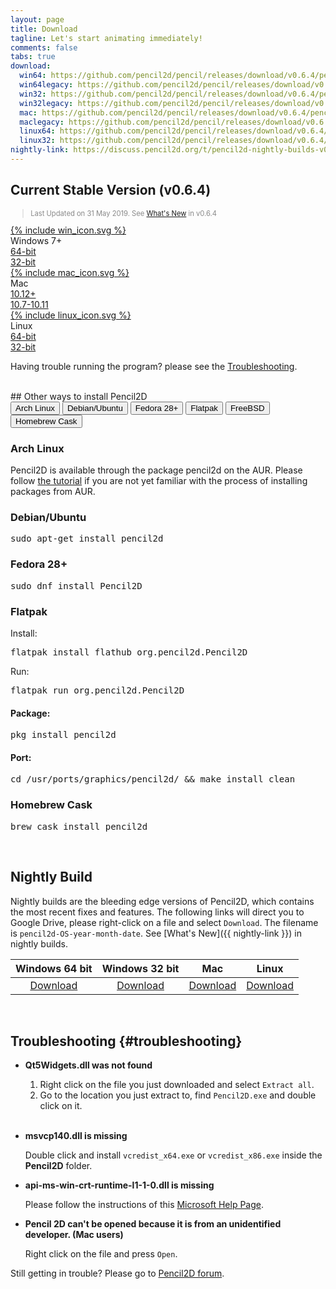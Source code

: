 ```yaml
---
layout: page
title: Download
tagline: Let's start animating immediately!
comments: false
tabs: true
download:
  win64: https://github.com/pencil2d/pencil/releases/download/v0.6.4/pencil2d-win64-0.6.4.hotfix.1.zip
  win64legacy: https://github.com/pencil2d/pencil/releases/download/v0.6.4/pencil2d-win64-legacy-0.6.4.zip
  win32: https://github.com/pencil2d/pencil/releases/download/v0.6.4/pencil2d-win32-0.6.4.hotfix.1.zip
  win32legacy: https://github.com/pencil2d/pencil/releases/download/v0.6.4/pencil2d-win32-legacy-0.6.4.zip
  mac: https://github.com/pencil2d/pencil/releases/download/v0.6.4/pencil2d-mac-0.6.4.zip
  maclegacy: https://github.com/pencil2d/pencil/releases/download/v0.6.4/pencil2d-mac-legacy-0.6.4.zip
  linux64: https://github.com/pencil2d/pencil/releases/download/v0.6.4/pencil2d-linux-amd64-0.6.4.AppImage
  linux32: https://github.com/pencil2d/pencil/releases/download/v0.6.4/Pencil2D-linux-i386-0.6.4.AppImage
nightly-link: https://discuss.pencil2d.org/t/pencil2d-nightly-builds-v0-6-3/3118
---
```


## Current Stable Version (v0.6.4)

<blockquote style="color:#898989;font-size:0.8em">
Last Updated on 31 May 2019.
See <a href="/2019/05/pencil2d-0.6.4-release.html">What's New</a> in v0.6.4
</blockquote>

<div class="download-tiles">
<div></div>
<div class="download-tile">
  <a href="{{ page.download.win64 }}">
    {% include win_icon.svg %}
  </a><br>
  Windows 7+<br>
  <a href="{{ page.download.win64 }}">64-bit</a><br>
  <a href="{{ page.download.win32 }}">32-bit</a>
</div>

<!--<div class="download-tile">
  <a href="{{ page.download.win32 }}">
    {% include vista_icon.svg %}
  </a><br>
  Windows XP/Vista<br>
  <a href="{{ page.download.win64legacy }}">64-bit</a><br>
  <a href="{{ page.download.win32legacy }}">32-bit</a>
</div>-->

<div class="download-tile">
  <a href="{{ page.download.mac }}">
    {% include mac_icon.svg %}
  </a><br>
  Mac <br>
  <a href="{{ page.download.mac }}">10.12+</a><br>
  <a href="{{ page.download.maclegacy }}">10.7-10.11</a>
</div>

<div class="download-tile">
  <a href="{{ page.download.linux64 }}">
    {% include linux_icon.svg %}
  </a><br>
  Linux<br>
  <a href="{{ page.download.linux64 }}">64-bit</a><br>
  <a href="{{ page.download.linux32 }}">32-bit</a>
</div>

</div>
<div style="clear:both"></div>

Having trouble running the program? please see the
<a href="#troubleshooting">Troubleshooting</a>.

<br>
## Other ways to install Pencil2D


<div class="tab">
  <button class="tablinks" onclick="openTab(event, 'arch')" id="defaultTab">Arch Linux</button>
  <button class="tablinks" onclick="openTab(event, 'debian')">Debian/Ubuntu</button>
  <button class="tablinks" onclick="openTab(event, 'fedora')">Fedora 28+</button>
  <button class="tablinks" onclick="openTab(event, 'flatpak')">Flatpak</button>
  <button class="tablinks" onclick="openTab(event, 'freebsd')">FreeBSD</button>
  <button class="tablinks" onclick="openTab(event, 'cask')">Homebrew Cask</button>
</div>

<div id="arch" class="tabcontent">
<h3>Arch Linux</h3>
Pencil2D is available through the package <a hre="https://aur.archlinux.org/packages/pencil2d">pencil2d</a> on the AUR. Please follow <a href="https://wiki.archlinux.org/index.php/Arch_User_Repository#Installing_packages">the tutorial</a> if you are not yet familiar with the process of installing packages from AUR.
</div>

<div id="debian" class="tabcontent">
<h3>Debian/Ubuntu</h3>
<pre>sudo apt-get install pencil2d</pre>
</div>

<div id="fedora" class="tabcontent">
<h3>Fedora 28+</h3>
<pre>sudo dnf install Pencil2D</pre>
</div>

<div id="flatpak" class="tabcontent">
<h3>Flatpak</h3>
Install:
<pre>flatpak install flathub org.pencil2d.Pencil2D</pre>
Run:
<pre>flatpak run org.pencil2d.Pencil2D</pre>
</div>

<div id="freebsd" class="tabcontent">
<h4>Package:</h4>
<pre>pkg install pencil2d</pre>
<h4>Port:</h4>
<pre>cd /usr/ports/graphics/pencil2d/ && make install clean</pre>
</div>

<div id="cask" class="tabcontent">
<h3>Homebrew Cask</h3>
<pre>brew cask install pencil2d</pre>
</div>
<script>document.getElementById("defaultTab").click();</script>

<br>

## Nightly Build <a name="nightlybuild"></a>

Nightly builds are the bleeding edge versions of Pencil2D, which contains the most recent fixes and features. The following links will direct you to Google Drive, please right-click on a file and select `Download`. The filename is `pencil2d-OS-year-month-date`. See [What's New]({{ nightly-link }}) in nightly builds.

| Windows 64 bit   | Windows 32 bit    | Mac             | Linux             |
| :--------------: | :---------------: | :-------------: | :---------------: |
| [Download][0]    | [Download][1]     | [Download][2]   | [Download][3]     |

[0]: https://goo.gl/5pZXED
[1]: https://goo.gl/0rbHu6
[2]: https://goo.gl/PXsLCI
[3]: https://goo.gl/NQuJYr

<br>

## Troubleshooting {#troubleshooting}

- **Qt5Widgets.dll was not found**

    1. Right click on the file you just downloaded and select `Extract all`.
    2. Go to the location you just extract to, find `Pencil2D.exe` and double click on it.
    <br>

- **msvcp140.dll is missing**

    Double click and install `vcredist_x64.exe` or `vcredist_x86.exe` inside the **Pencil2D** folder.

- **api-ms-win-crt-runtime-l1-1-0.dll is missing**

    Please follow the instructions of this [Microsoft Help Page](https://support.microsoft.com/en-us/help/2999226/update-for-universal-c-runtime-in-windows).

- **Pencil 2D can't be opened because it is from an unidentified developer. (Mac users)**

    Right click on the file and press `Open`.

Still getting in trouble? Please go to [Pencil2D forum](https://discuss.pencil2d.org/c/support).
